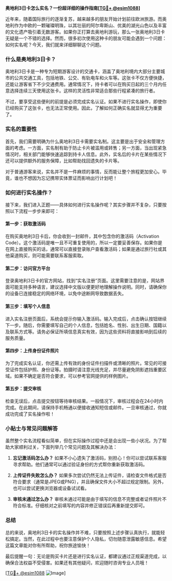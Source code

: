 **奥地利3日卡怎么实名？一份超详细的操作指南[[TG💪+ @esim1088](https://t.me/s/esim1088)]**

近年来，随着国际旅行的逐渐复苏，越来越多的朋友开始计划前往欧洲旅游。而奥地利作为中欧的一颗璀璨明珠，以其壮丽的阿尔卑斯山、优美的湖光山色以及丰富的文化遗产吸引着无数游客。如果你正打算去奥地利游玩，那么一张奥地利3日卡无疑是一个不错的选择。然而，很多初次使用这种卡的朋友可能会遇到一个问题：如何实名呢？今天，我们就来详细聊聊这个问题。

### 什么是奥地利3日卡？

奥地利3日卡是一种专为短期游客设计的交通卡，涵盖了奥地利境内大部分主要城市的公共交通工具，包括地铁、公交、有轨电车和火车等。这张卡不仅方便快捷，还能让游客省下不少交通费用。通常情况下，持卡者可以在购买日起的三个月内任意选择连续三天使用这张卡。这样的灵活性非常适合那些行程紧凑的旅行者。

不过，要享受这些便利的前提是必须完成实名认证。如果不进行实名操作，即使你已经购买了这张卡，也无法正常使用。因此，了解如何正确实名就显得尤为重要了。

### 实名的重要性

首先，我们需要明确为什么奥地利3日卡需要实名制。这主要是出于安全和管理方面的考虑。一方面，实名制有助于防止卡片被滥用或转售；另一方面，当出现紧急情况时，相关部门能够快速追踪到持卡人信息。此外，实名后的卡片在某些情况下还可以提供额外的服务保障，比如帮助找回遗失的卡片等。

对于普通游客来说，实名并不是一件麻烦的事情，反而能让整个旅程更加安心。毕竟，谁也不想因为忘记携带实体票证而影响出行计划吧！

### 如何进行实名操作？

接下来，我们进入正题——具体如何进行实名操作呢？其实步骤并不复杂，只要按照以下流程一步步来即可：

#### 第一步：获取激活码

在购买奥地利3日卡后，你会收到一封邮件，其中包含你的激活码（Activation Code）。这个激活码是唯一且不可重复使用的，所以一定要妥善保存。如果你是在网上直接购买的话，通常可以直接登录账户查看激活码；如果是通过旅行社或其他渠道购买，则可能需要联系客服索取。

#### 第二步：访问官方平台

登录奥地利3日卡的官方网站，找到“实名注册”页面。这里需要注意的是，网站界面可能支持多种语言，建议选择中文版以便更好地理解操作说明。同时，请确保你的设备已连接稳定的网络环境，以免中途断网导致数据丢失。

#### 第三步：填写个人信息

进入实名注册页面后，系统会提示你输入激活码。输入完成后，点击确认按钮继续下一步。随后，你需要填写自己的个人信息，包括姓名、性别、出生日期、国籍以及联系方式等。请务必保证所填信息真实有效，因为这些资料将直接影响到后续的服务质量。

#### 第四步：上传身份证件照片

为了完成实名认证，你还需上传有效的身份证件扫描件或清晰的照片。常见的可接受证件包括护照、身份证等。拍摄时请注意光线充足，并尽量避免阴影遮挡重要区域。如果不确定是否符合要求，可以参考官网提供的样例图片。

#### 第五步：提交审核

检查无误后，点击提交按钮等待审核结果。一般情况下，审核过程会在24小时内完成。在此期间，请保持手机畅通以便接收通知短信或邮件。一旦审核通过，你就成功完成了实名操作啦！

### 小贴士与常见问题解答

虽然整个实名流程看似简单，但在实际操作过程中还是会出现一些小状况。为了帮助大家顺利过关，下面列举几个常见问题及其解决办法：

1. **忘记激活码怎么办？**
   如果不小心遗失了激活码，别担心！你可以尝试联系客服寻求帮助。他们通常可以通过验证身份的方式帮你重新获取激活码。

2. **上传证件失败怎么办？**
   如果多次尝试仍然无法上传证件，请检查文件格式是否符合要求（通常是JPEG或PNG），并且确保文件大小不超过规定限制。另外，也可以尝试更换浏览器或设备试试看。

3. **审核未通过怎么办？**
   审核未通过可能是由于填写的信息不完整或者证件照片不符合标准。仔细核对之前填写的内容并修正错误后再重新提交即可。

### 总结

总的来说，奥地利3日卡的实名操作并不难，只要按照上述步骤认真执行，就能轻松搞定。当然，在此过程中也要注意保护个人隐私，切勿随意泄露敏感信息。希望这篇文章能对你有所帮助，祝你旅途愉快！

最后提醒一句：无论是购买卡片还是进行实名认证，都建议通过正规渠道完成，以确保合法权益不受侵害。如果还有其他疑问，欢迎随时咨询专业人员哦！

[[TG💪+ @esim1088](https://t.me/s/esim1088) ![Image](https://i.postimg.cc/4NQfJmqS/Snipaste-2025-05-13-00-14-12.png)]